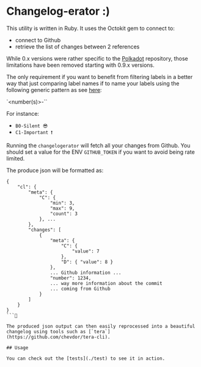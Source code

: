 # Changelog-erator :)

This utility is written in Ruby. It uses the Octokit gem to connect to:
- connect to Github
- retrieve the list of changes between 2 references

While 0.x versions were rather specific to the [Polkadot](https://github.com/paritytech/polkadot) repository, those limitations have been removed starting with 0.9.x versions.

The only requirement if you want to benefit from filtering labels in a better way that just comparing label names if to name your labels using the following generic pattern as see [here](https://github.com/paritytech/polkadot/labels):

`<letter><number(s)>-<arbitrary text>``

For instance:

- `B0-Silent 😎`
- `C1-Important ❗️`

Running the `changelogerator` will fetch all your changes from Github. You should set a value for the ENV `GITHUB_TOKEN` if you want to avoid being rate limited.

The produce json will be formatted as:
```
{
    "cl": {
        "meta": {
            "C": {
                "min": 3,
                "max": 9,
                "count": 3
            }, ...
        },
        "changes": [
            {
                "meta": {
                    "C": {
                        "value": 7
                    },
                    "D": { "value": 8 }
                },
                ... Github information ...
                "number": 1234,
                ... way more information about the commit
                ... coming from Github
            }
        ]
    }
}
```

The produced json output can then easily reprocessed into a beautiful changelog using tools such as [`tera`](https://github.com/chevdor/tera-cli).

## Usage

You can check out the [tests](./test) to see it in action.
